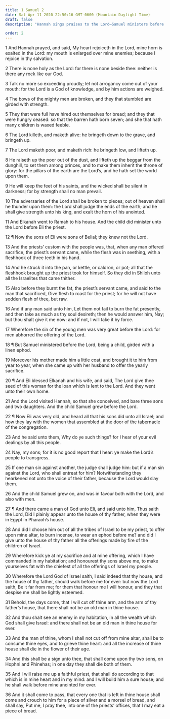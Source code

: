 ```yaml
---
title: 1 Samuel 2
date: Sat Apr 11 2020 22:50:16 GMT-0600 (Mountain Daylight Time)
draft: false
description: "Hannah sings praises to the Lord—Samuel ministers before the Lord—Eli blesses Elkanah and Hannah, and they have sons and daughters—The sons of Eli reject the Lord and live in wickedness—The Lord rejects the house of Eli."

order: 2
---
```

    
1 And Hannah prayed, and said, My heart rejoiceth in the Lord, mine horn is exalted in the Lord: my mouth is enlarged over mine enemies; because I rejoice in thy salvation.

2 There is none holy as the Lord: for there is none beside thee: neither is there any rock like our God.

3 Talk no more so exceeding proudly; let not arrogancy come out of your mouth: for the Lord is a God of knowledge, and by him actions are weighed.

4 The bows of the mighty men are broken, and they that stumbled are girded with strength.

5 They that were full have hired out themselves for bread; and they that were hungry ceased: so that the barren hath born seven; and she that hath many children is waxed feeble.

6 The Lord killeth, and maketh alive: he bringeth down to the grave, and bringeth up.

7 The Lord maketh poor, and maketh rich: he bringeth low, and lifteth up.

8 He raiseth up the poor out of the dust, and lifteth up the beggar from the dunghill, to set them among princes, and to make them inherit the throne of glory: for the pillars of the earth are the Lord’s, and he hath set the world upon them.

9 He will keep the feet of his saints, and the wicked shall be silent in darkness; for by strength shall no man prevail.

10 The adversaries of the Lord shall be broken to pieces; out of heaven shall he thunder upon them: the Lord shall judge the ends of the earth; and he shall give strength unto his king, and exalt the horn of his anointed.

11 And Elkanah went to Ramah to his house. And the child did minister unto the Lord before Eli the priest.

12 ¶ Now the sons of Eli were sons of Belial; they knew not the Lord.

13 And the priests’ custom with the people was, that, when any man offered sacrifice, the priest’s servant came, while the flesh was in seething, with a fleshhook of three teeth in his hand.

14 And he struck it into the pan, or kettle, or caldron, or pot; all that the fleshhook brought up the priest took for himself. So they did in Shiloh unto all the Israelites that came thither.

15 Also before they burnt the fat, the priest’s servant came, and said to the man that sacrificed, Give flesh to roast for the priest; for he will not have sodden flesh of thee, but raw.

16 And if any man said unto him, Let them not fail to burn the fat presently, and then take as much as thy soul desireth; then he would answer him, Nay; but thou shalt give it me now: and if not, I will take it by force.

17 Wherefore the sin of the young men was very great before the Lord: for men abhorred the offering of the Lord.

18 ¶ But Samuel ministered before the Lord, being a child, girded with a linen ephod.

19 Moreover his mother made him a little coat, and brought it to him from year to year, when she came up with her husband to offer the yearly sacrifice.

20 ¶ And Eli blessed Elkanah and his wife, and said, The Lord give thee seed of this woman for the loan which is lent to the Lord. And they went unto their own home.

21 And the Lord visited Hannah, so that she conceived, and bare three sons and two daughters. And the child Samuel grew before the Lord.

22 ¶ Now Eli was very old, and heard all that his sons did unto all Israel; and how they lay with the women that assembled at the door of the tabernacle of the congregation.

23 And he said unto them, Why do ye such things? for I hear of your evil dealings by all this people.

24 Nay, my sons; for it is no good report that I hear: ye make the Lord’s people to transgress.

25 If one man sin against another, the judge shall judge him: but if a man sin against the Lord, who shall entreat for him? Notwithstanding they hearkened not unto the voice of their father, because the Lord would slay them.

26 And the child Samuel grew on, and was in favour both with the Lord, and also with men.

27 ¶ And there came a man of God unto Eli, and said unto him, Thus saith the Lord, Did I plainly appear unto the house of thy father, when they were in Egypt in Pharaoh’s house.

28 And did I choose him out of all the tribes of Israel to be my priest, to offer upon mine altar, to burn incense, to wear an ephod before me? and did I give unto the house of thy father all the offerings made by fire of the children of Israel.

29 Wherefore kick ye at my sacrifice and at mine offering, which I have commanded in my habitation; and honourest thy sons above me, to make yourselves fat with the chiefest of all the offerings of Israel my people.

30 Wherefore the Lord God of Israel saith, I said indeed that thy house, and the house of thy father, should walk before me for ever: but now the Lord saith, Be it far from me; for them that honour me I will honour, and they that despise me shall be lightly esteemed.

31 Behold, the days come, that I will cut off thine arm, and the arm of thy father’s house, that there shall not be an old man in thine house.

32 And thou shalt see an enemy in my habitation, in all the wealth which God shall give Israel: and there shall not be an old man in thine house for ever.

33 And the man of thine, whom I shall not cut off from mine altar, shall be to consume thine eyes, and to grieve thine heart: and all the increase of thine house shall die in the flower of their age.

34 And this shall be a sign unto thee, that shall come upon thy two sons, on Hophni and Phinehas; in one day they shall die both of them.

35 And I will raise me up a faithful priest, that shall do according to that which is in mine heart and in my mind: and I will build him a sure house; and he shall walk before mine anointed for ever.

36 And it shall come to pass, that every one that is left in thine house shall come and crouch to him for a piece of silver and a morsel of bread, and shall say, Put me, I pray thee, into one of the priests’ offices, that I may eat a piece of bread.
